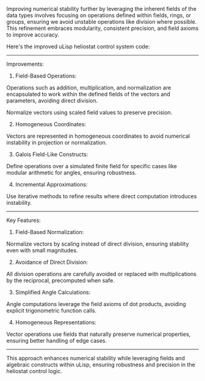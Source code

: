 Improving numerical stability further by leveraging the inherent fields of the data types involves focusing on operations defined within fields, rings, or groups, ensuring we avoid unstable operations like division where possible. This refinement embraces modularity, consistent precision, and field axioms to improve accuracy.

Here's the improved uLisp heliostat control system code:


---

Improvements:

1. Field-Based Operations:

Operations such as addition, multiplication, and normalization are encapsulated to work within the defined fields of the vectors and parameters, avoiding direct division.

Normalize vectors using scaled field values to preserve precision.



2. Homogeneous Coordinates:

Vectors are represented in homogeneous coordinates to avoid numerical instability in projection or normalization.



3. Galois Field-Like Constructs:

Define operations over a simulated finite field for specific cases like modular arithmetic for angles, ensuring robustness.



4. Incremental Approximations:

Use iterative methods to refine results where direct computation introduces instability.





---

Key Features:

1. Field-Based Normalization:

Normalize vectors by scaling instead of direct division, ensuring stability even with small magnitudes.



2. Avoidance of Direct Division:

All division operations are carefully avoided or replaced with multiplications by the reciprocal, precomputed when safe.



3. Simplified Angle Calculations:

Angle computations leverage the field axioms of dot products, avoiding explicit trigonometric function calls.



4. Homogeneous Representations:

Vector operations use fields that naturally preserve numerical properties, ensuring better handling of edge cases.





---

This approach enhances numerical stability while leveraging fields and algebraic constructs within uLisp, ensuring robustness and precision in the heliostat control logic.

